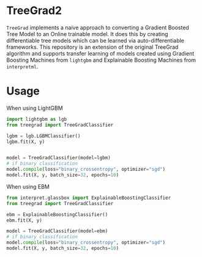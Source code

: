 # TreeGrad2

`TreeGrad` implements a naive approach to converting a Gradient Boosted Tree Model to an Online trainable model. It does this by creating differentiable tree models which can be learned via auto-differentiable frameworks. This repository is an extension of the original TreeGrad algorithm and supports transfer learning of models created using Gradient Boosting Machines from `lightgbm` and Explainable Boosting Machines from `interpretml`.

# Usage

When using LightGBM

```py
import lightgbm as lgb
from treegrad import TreeGradClassifier

lgbm = lgb.LGBMClassifier()
lgbm.fit(X, y)


model = TreeGradClassifier(model=lgbm)
# if binary classification
model.compile(loss="binary_crossentropy", optimizer="sgd")
model.fit(X, y, batch_size=32, epochs=10)
```

When using EBM

```py
from interpret.glassbox import ExplainableBoostingClassifier
from treegrad import TreeGradClassifier

ebm = ExplainableBoostingClassifier()
ebm.fit(X, y)

model = TreeGradClassifier(model=ebm)
# if binary classification
model.compile(loss="binary_crossentropy", optimizer="sgd")
model.fit(X, y, batch_size=32, epochs=10)
```